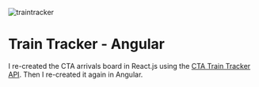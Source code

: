 ![traintracker](https://user-images.githubusercontent.com/26948028/84946394-41070a80-b0ae-11ea-9ce1-aeee47edb0b1.png)
# Train Tracker - Angular

I re-created the CTA arrivals board in React.js using the [CTA Train Tracker API](https://www.transitchicago.com/developers/ttdocs/). Then I re-created it again in Angular.